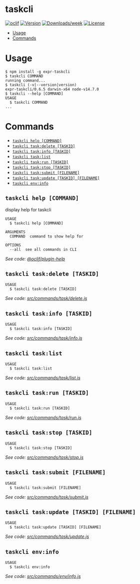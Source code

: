 taskcli
=======



[![oclif](https://img.shields.io/badge/cli-oclif-brightgreen.svg)](https://oclif.io)
[![Version](https://img.shields.io/npm/v/expr-taskcli.svg)](https://npmjs.org/package/expr-taskcli)
[![Downloads/week](https://img.shields.io/npm/dw/expr-taskcli.svg)](https://npmjs.org/package/expr-taskcli)
[![License](https://img.shields.io/npm/l/expr-taskcli.svg)](https://github.com/yjhatfdu/taskcli/blob/master/package.json)

<!-- toc -->
* [Usage](#usage)
* [Commands](#commands)
<!-- tocstop -->
# Usage
<!-- usage -->
```sh-session
$ npm install -g expr-taskcli
$ taskcli COMMAND
running command...
$ taskcli (-v|--version|version)
expr-taskcli/0.6.5 darwin-x64 node-v14.7.0
$ taskcli --help [COMMAND]
USAGE
  $ taskcli COMMAND
...
```
<!-- usagestop -->
# Commands
<!-- commands -->
* [`taskcli help [COMMAND]`](#taskcli-help-command)
* [`taskcli task:delete [TASKID]`](#taskcli-taskdelete-taskid)
* [`taskcli task:info [TASKID]`](#taskcli-taskinfo-taskid)
* [`taskcli task:list`](#taskcli-tasklist)
* [`taskcli task:run [TASKID]`](#taskcli-taskrun-taskid)
* [`taskcli task:stop [TASKID]`](#taskcli-taskstop-taskid)
* [`taskcli task:submit [FILENAME]`](#taskcli-tasksubmit-filename)
* [`taskcli task:update [TASKID] [FILENAME]`](#taskcli-taskupdate-taskid-filename)
* [`taskcli env:info`](#taskcli-envinfo)

## `taskcli help [COMMAND]`

display help for taskcli

```
USAGE
  $ taskcli help [COMMAND]

ARGUMENTS
  COMMAND  command to show help for

OPTIONS
  --all  see all commands in CLI
```

_See code: [@oclif/plugin-help](https://github.com/oclif/plugin-help/blob/v3.2.0/src/commands/help.ts)_

## `taskcli task:delete [TASKID]`

```
USAGE
  $ taskcli task:delete [TASKID]
```

_See code: [src/commands/task/delete.js](https://github.com/yjhatfdu/taskcli/blob/v0.6.5/src/commands/task/delete.js)_

## `taskcli task:info [TASKID]`

```
USAGE
  $ taskcli task:info [TASKID]
```

_See code: [src/commands/task/info.js](https://github.com/yjhatfdu/taskcli/blob/v0.6.5/src/commands/task/info.js)_

## `taskcli task:list`

```
USAGE
  $ taskcli task:list
```

_See code: [src/commands/task/list.js](https://github.com/yjhatfdu/taskcli/blob/v0.6.5/src/commands/task/list.js)_

## `taskcli task:run [TASKID]`

```
USAGE
  $ taskcli task:run [TASKID]
```

_See code: [src/commands/task/run.js](https://github.com/yjhatfdu/taskcli/blob/v0.6.5/src/commands/task/run.js)_

## `taskcli task:stop [TASKID]`

```
USAGE
  $ taskcli task:stop [TASKID]
```

_See code: [src/commands/task/stop.js](https://github.com/yjhatfdu/taskcli/blob/v0.6.5/src/commands/task/stop.js)_

## `taskcli task:submit [FILENAME]`

```
USAGE
  $ taskcli task:submit [FILENAME]
```

_See code: [src/commands/task/submit.js](https://github.com/yjhatfdu/taskcli/blob/v0.6.5/src/commands/task/submit.js)_

## `taskcli task:update [TASKID] [FILENAME]`

```
USAGE
  $ taskcli task:update [TASKID] [FILENAME]
```

_See code: [src/commands/task/update.js](https://github.com/yjhatfdu/taskcli/blob/v0.6.5/src/commands/task/update.js)_

## `taskcli env:info`

```
USAGE
  $ taskcli env:info
```

_See code: [src/commands/env/info.js](https://github.com/yjhatfdu/taskcli/blob/v0.6.5/src/commands/env/info.js)_
<!-- commandsstop -->
